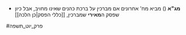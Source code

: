 * **מג"א** () מביא מח' אחרונים אם מברכין על ברכת כהנים שאינו מחויב, אבל כיון שפסק ה**מאירי** שמברכין, [[כללי הפסק|כן הלכה]]

#פרק_יוט_תשפה 
